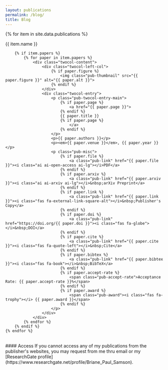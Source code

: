 ```yaml
---
layout: publications
permalink: /blog/
title: Blog
---
```


<!-- Override column widths because of changes in content. -->
<style>
    .twocol-content {
        margin-bottom: 40px;
    }

    .twocol-section {
        margin-bottom: 10px;
    }

    .twocol-left-col {
        width: 10%;
    }

    .twocol-entry {
        width: 88%;
    }
</style>

<div>
    {% for item in site.data.publications %}
        <div class="twocol-content twocol-section">
            <p class="twocol-left-col"></p>
            <p class="twocol-entry">{{ item.name }}</p>
        </div>

        {% if item.papers %}
            {% for paper in item.papers %}
                <div class="twocol-content">
                    <div class="twocol-left-col">
                        {% if paper.figure %}
                            <img class="pub-thumbnail" src="{{ paper.figure }}" alt="{{ paper.alt }}">
                        {% endif %}
                    </div>
                    <div class="twocol-entry">
                        <p class="pub-twocol-entry-main">
                            {% if paper.page %}
                                <a href="{{ paper.page }}">
                            {% endif %}
                            {{ paper.title }}
                            {% if paper.page %}
                                </a>
                            {% endif %}
                        </p>
                        <p>{{ paper.authors }}</p>
                        <p><em>{{ paper.venue }}</em>, {{ paper.year }}</p>
                        <p class="pub-misc">
                            {% if paper.file %}
                                <a class="pub-link" href="{{ paper.file }}"><i class="ai ai-open-access ai-lg"></i>PDF</a>
                            {% endif %}
                            {% if paper.arxiv %}
                                <a class="pub-link" href="{{ paper.arxiv }}"><i class="ai ai-arxiv ai-lg"></i>&nbsp;arXiv Preprint</a>
                            {% endif %}
                            {% if paper.link %}
                                <a class="pub-link" href="{{ paper.link }}"><i class="fas fa-external-link-square-alt"></i>&nbsp;Publisher's Copy</a>
                            {% endif %}
                            {% if paper.doi %}
                                <a class="pub-link" href="https://doi.org/{{ paper.doi }}"><i class="fas fa-globe"></i>&nbsp;DOI</a>
                            {% endif %}
                            {% if paper.cite %}
                                <a class="pub-link" href="{{ paper.cite }}"><i class="fas fa-quote-left"></i>&nbsp;Cite</a>
                            {% endif %}
                            {% if paper.bibtex %}
                                <a class="pub-link" href="{{ paper.bibtex }}"><i class="fas fa-book"></i>&nbsp;BibTeX</a>
                            {% endif %}
                            {% if paper.accept-rate %}
                                <span class="pub-accept-rate">Acceptance Rate: {{ paper.accept-rate }}%</span>
                            {% endif %}
                            {% if paper.award %}
                                <span class="pub-award"><i class="fas fa-trophy"></i> {{ paper.award }}</span>
                            {% endif %}
                        </p>
                    </div>
                </div>
            {% endfor %}
        {% endif %}
    {% endfor %}
</div>

<br>
#### Access
If you cannot access any of my publications from the publisher's websites, you may request from me thru email or my [ResearchGate profile](https://www.researchgate.net/profile/Briane_Paul_Samson).